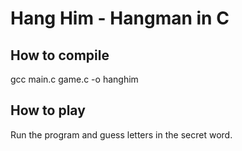 # Hang Him - Hangman in C

## How to compile
gcc main.c game.c -o hanghim

## How to play
Run the program and guess letters in the secret word.